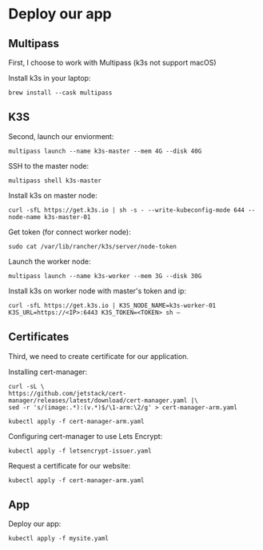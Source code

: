 # Deploy our app

## Multipass

First, I choose to work with Multipass (k3s not support macOS)

Install k3s in your laptop:

```
brew install --cask multipass
```

## K3S

Second, launch our enviorment:

```
multipass launch --name k3s-master --mem 4G --disk 40G

```
SSH to the master node:

```
multipass shell k3s-master

```
Install k3s on master node:
```
curl -sfL https://get.k3s.io | sh -s - --write-kubeconfig-mode 644 --node-name k3s-master-01
```
Get token (for connect worker node):
```
sudo cat /var/lib/rancher/k3s/server/node-token
```
Launch the worker node:
```
multipass launch --name k3s-worker --mem 3G --disk 30G
```
Install k3s on worker node with master's token and ip:
```
curl -sfL https://get.k3s.io | K3S_NODE_NAME=k3s-worker-01 K3S_URL=https://<IP>:6443 K3S_TOKEN=<TOKEN> sh –
```


## Certificates

Third, we need to create certificate for our application.

Installing cert-manager:
```
curl -sL \
https://github.com/jetstack/cert-manager/releases/latest/download/cert-manager.yaml |\
sed -r 's/(image:.*):(v.*)$/\1-arm:\2/g' > cert-manager-arm.yaml
```
```
kubectl apply -f cert-manager-arm.yaml
```

Configuring cert-manager to use Lets Encrypt:
```
kubectl apply -f letsencrypt-issuer.yaml
```

Request a certificate for our website:
```
kubectl apply -f cert-manager-arm.yaml
```

## App
Deploy our app:

```
kubectl apply -f mysite.yaml
```












